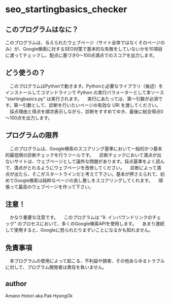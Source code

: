 # seo_startingbasics_checker

## このプログラムはなに？
 このプログラムは、与えられたウェブページ（サイト全体ではなくそのページのみ）が、Google検索に対するSEO対策で基本的な失敗をしていないかを10項目に渡ってチェックし、配点に基づき0～100点満点でのスコアを出力します。

## どう使うの？
　このプログラムはPythonで動きます。Pythonと必要なライブラリ（後述）をインストールしてコマンドラインで Python の実行パラメーターとして本ソース "startingbasics.py" は実行されます。
　実行にあたっては、第一引数が必須です。第一引数として、診断を行いたいページの有効な URI を渡してください。
　採点理由と得点を順次表示しながら、診断をすすめてゆき、最後に総合得点0～100点を出力します。

## プログラムの限界
　このプログラムは、Google検索のスコアリング基準において一般的かつ基本的最低限の診断チェックを行うツールです。
　診断チェックにおいて満点が出ないサイトは、ウェブページとして論外な問題があります。採点基準をよく読んで、満点がとれるようにウェブページを改修してください。
　診断によって満点が出たら、そこがスタートラインだと考えて下さい。基本が押さえられて、初めてGoogle検索は純粋なページの良し悪しをスコアリングしてくれます。
　頑張って最高のウェブページを作って下さい。

## 注意！
　かなり重要な注意です。
　このプログラムは "9. インバウンドリンクのチェック" のプロセスにおいて、多くのGoogle検索APIを使用します。
　あまり連続して使用すると、Googleに怒られたりまずいことになるかも知れません。

## 免責事項
　本プログラムの使用によって起こる、不利益や損害、その他あらゆるトラブルに対して、プログラム開発者は責任を負いません。
 
 ## author
 Amano Hotori aka Pak HyongOk
